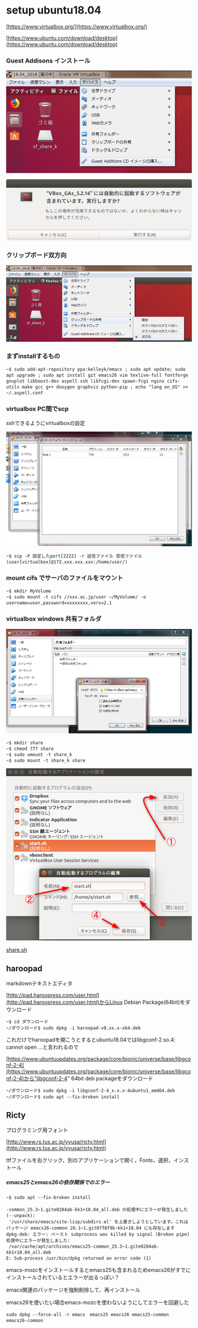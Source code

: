 # setup ubuntu18.04

[https://www.virtualbox.org/](https://www.virtualbox.org/)

[https://www.ubuntu.com/download/desktop](https://www.ubuntu.com/download/desktop)

### Guest Addisons インストール

![guest1.png](https://github.com/ntyaan/setup_ubuntu18.04/blob/image/image/guest1.png)

![guest2.png](https://github.com/ntyaan/setup_ubuntu18.04/blob/image/image/guest2.png)

### クリップボード双方向

![share.png](https://github.com/ntyaan/setup_ubuntu18.04/blob/image/image/clip.png)

### まずinstallするもの

```
~$ sudo add-apt-repository ppa:kelleyk/emacs ; sudo apt update; sudo apt upgrade ; sudo apt install git emacs26 vim texlive-full fontforge gnuplot libboost-dev aspell ssh libfcgi-dev spawn-fcgi nginx cifs-utils make gcc g++ doxygen graphviz python-pip ; echo "lang en_US" >> ~/.aspell.conf
```

### virtualbox PC間でscp

sshできるようにvirtualboxの設定

![ssh.png](https://github.com/ntyaan/setup_ubuntu18.04/blob/image/image/ssh.png)

```
~$ scp -P 設定したport[2222] -r 送信ファイル 受信ファイル(user[virtualbox]@172.xxx.xxx.xxx:/home/user/)
```

### mount cifs でサーバのファイルをマウント

```
~$ mkdir MyVolume
~$ sudo mount -t cifs //xxx.ac.jp/user ~/MyVolume/ -o username=user,password=xxxxxxxx,vers=2.1
```

### virtualbox windows 共有フォルダ

![share.png](https://github.com/ntyaan/setup_ubuntu18.04/blob/image/image/share.png)

```
~$ mkdir share
~$ chmod 777 share
~$ sudo umount -t share_k
~$ sudo mount -t share_k share
```

![share.png](https://github.com/ntyaan/setup_ubuntu18.04/blob/image/image/auto.png)

[share.sh](https://github.com/ntyaan/setup_ubuntu18.04/blob/master/share.sh)

## haroopad

markdownテキストエディタ

[http://pad.haroopress.com/user.html](http://pad.haroopress.com/user.html)からLinux Debian Package(64bit)をダウンロード

```
~$ cd ダウンロード
~/ダウンロード$ sudo dpkg -i haroopad-v0.xx.x-x64.deb
```

これだけでharoopadを開こうとするとubuntu18.04ではlibgconf-2.so.4: cannot open ...と言われるので

[https://www.ubuntuupdates.org/package/core/bionic/universe/base/libgconf-2-4](https://www.ubuntuupdates.org/package/core/bionic/universe/base/libgconf-2-4)から"libgconf-2-4" 64bit deb packageをダウンロード

```
~/ダウンロード$ sudo dpkg -i libgconf-2-4_x.x.x-4ubuntu1_amd64.deb 
~/ダウンロード$ sudo apt --fix-broken install
```

## Ricty

プログラミング用フォント

[http://www.rs.tus.ac.jp/yyusa/ricty.html](http://www.rs.tus.ac.jp/yyusa/ricty.html)

ttfファイルを右クリック，別のアプリケーションで開く，Fonts，選択，インストール


##### emacs25とemacs26の依存関係でのエラー

```
~$ sudo apt --fix-broken install

-common_25.3~1.gite0284ab-kk1+18.04_all.deb の処理中にエラーが発生しました (--unpack):
 '/usr/share/emacs/site-lisp/subdirs.el' を上書きしようとしています。これはパッケージ emacs26-common 26.1~1.git07f8f9b-kk1+18.04 にも存在します
dpkg-deb: エラー: ペースト subprocess was killed by signal (Broken pipe)
処理中にエラーが発生しました:
 /var/cache/apt/archives/emacs25-common_25.3~1.gite0284ab-kk1+18.04_all.deb
E: Sub-process /usr/bin/dpkg returned an error code (1)
```
emacs-mozcをインストールするとemacs25も含まれるためemacs26がすでにインストールされているとエラーが出るっぽい？

emacs関連のパッケージを強制削除して、再インストール

emacs26を使いたい場合emacs-mozcを使わないようにしてエラーを回避した

```
sudo dpkg --force-all -r emacs　emacs25 emacs26 emacs25-common emacs26-common
```
